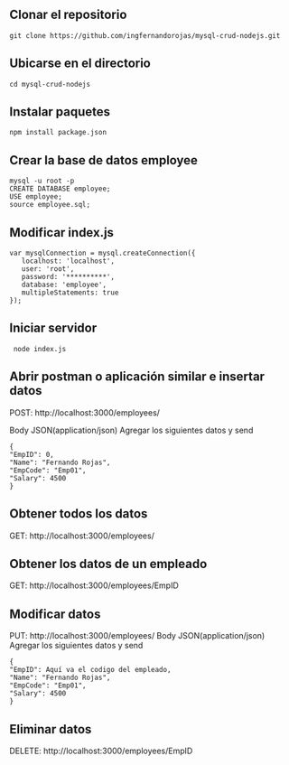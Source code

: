 ## Clonar el repositorio
```git clone https://github.com/ingfernandorojas/mysql-crud-nodejs.git```

## Ubicarse en el directorio
```cd mysql-crud-nodejs```

## Instalar paquetes
```npm install package.json```

## Crear la base de datos employee

 ```mysql -u root -p```</br>
```CREATE DATABASE employee;```</br>
 ```USE employee;```</br>
 ```source employee.sql;```
 
 ## Modificar index.js
 
 ```
 var mysqlConnection = mysql.createConnection({
    localhost: 'localhost',
    user: 'root',
    password: '**********',
    database: 'employee',
    multipleStatements: true
});
```
## Iniciar servidor

``` node index.js```

## Abrir postman o aplicación similar e insertar datos

POST: http://localhost:3000/employees/

Body JSON(application/json) Agregar los siguientes datos y send
```
{
"EmpID": 0,
"Name": "Fernando Rojas",
"EmpCode": "Emp01",
"Salary": 4500
}
```

## Obtener todos los datos

GET: http://localhost:3000/employees/


## Obtener los datos de un empleado

GET: http://localhost:3000/employees/EmpID

## Modificar datos

PUT: http://localhost:3000/employees/
Body JSON(application/json) Agregar los siguientes datos y send
```
{
"EmpID": Aquí va el codigo del empleado,
"Name": "Fernando Rojas",
"EmpCode": "Emp01",
"Salary": 4500
}
```
## Eliminar datos

DELETE: http://localhost:3000/employees/EmpID

